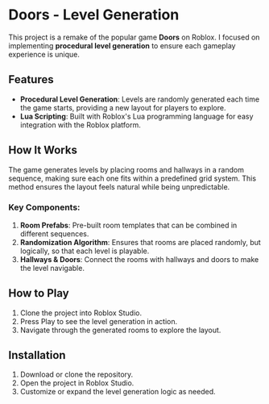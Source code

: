 # Doors - Level Generation

This project is a remake of the popular game **Doors** on Roblox. I focused on implementing **procedural level generation** to ensure each gameplay experience is unique.

## Features

- **Procedural Level Generation**: Levels are randomly generated each time the game starts, providing a new layout for players to explore.
- **Lua Scripting**: Built with Roblox's Lua programming language for easy integration with the Roblox platform.

## How It Works

The game generates levels by placing rooms and hallways in a random sequence, making sure each one fits within a predefined grid system. This method ensures the layout feels natural while being unpredictable.

### Key Components:

1. **Room Prefabs**: Pre-built room templates that can be combined in different sequences.
2. **Randomization Algorithm**: Ensures that rooms are placed randomly, but logically, so that each level is playable.
3. **Hallways & Doors**: Connect the rooms with hallways and doors to make the level navigable.

## How to Play

1. Clone the project into Roblox Studio.
2. Press Play to see the level generation in action.
3. Navigate through the generated rooms to explore the layout.

## Installation

1. Download or clone the repository.
2. Open the project in Roblox Studio.
3. Customize or expand the level generation logic as needed.
